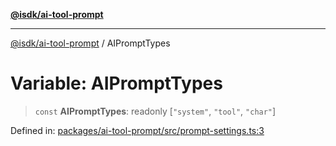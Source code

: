 [**@isdk/ai-tool-prompt**](../README.md)

***

[@isdk/ai-tool-prompt](../globals.md) / AIPromptTypes

# Variable: AIPromptTypes

> `const` **AIPromptTypes**: readonly \[`"system"`, `"tool"`, `"char"`\]

Defined in: [packages/ai-tool-prompt/src/prompt-settings.ts:3](https://github.com/isdk/ai-tool-prompt.js/blob/88ae2ed1235c29d7d920521dfc5c20e448fa67fc/src/prompt-settings.ts#L3)
